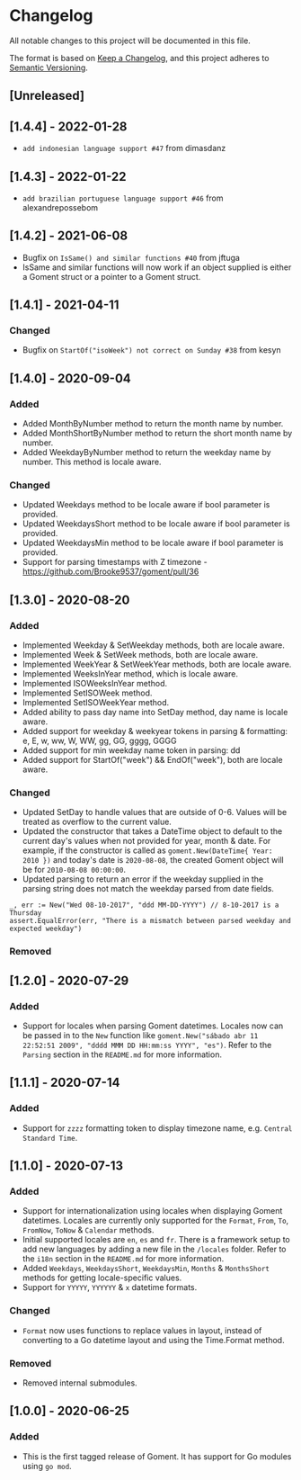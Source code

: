 # Changelog
All notable changes to this project will be documented in this file.

The format is based on [Keep a Changelog](https://keepachangelog.com/en/1.0.0/), and this project adheres to [Semantic Versioning](https://semver.org/spec/v2.0.0.html).

## [Unreleased]

## [1.4.4] - 2022-01-28
- `add indonesian language support #47` from dimasdanz

## [1.4.3] - 2022-01-22
- `add brazilian portuguese language support #46` from alexandrepossebom

## [1.4.2] - 2021-06-08
- Bugfix on `IsSame() and similar functions #40` from jftuga
- IsSame and similar functions will now work if an object supplied is either a Goment struct or a pointer to a Goment struct.

## [1.4.1] - 2021-04-11
### Changed
- Bugfix on `StartOf("isoWeek") not correct on Sunday #38` from kesyn

## [1.4.0] - 2020-09-04
### Added
- Added MonthByNumber method to return the month name by number.
- Added MonthShortByNumber method to return the short month name by number.
- Added WeekdayByNumber method to return the weekday name by number. This method is locale aware.

### Changed
- Updated Weekdays method to be locale aware if bool parameter is provided.
- Updated WeekdaysShort method to be locale aware if bool parameter is provided.
- Updated WeekdaysMin method to be locale aware if bool parameter is provided.
- Support for parsing timestamps with Z timezone - https://github.com/Brooke9537/goment/pull/36

## [1.3.0] - 2020-08-20
### Added
- Implemented Weekday & SetWeekday methods, both are locale aware.
- Implemented Week & SetWeek methods, both are locale aware.
- Implemented WeekYear & SetWeekYear methods, both are locale aware.
- Implemented WeeksInYear method, which is locale aware.
- Implemented ISOWeeksInYear method.
- Implemented SetISOWeek method.
- Implemented SetISOWeekYear method.
- Added ability to pass day name into SetDay method, day name is locale aware. 
- Added support for weekday & weekyear tokens in parsing & formatting: e, E, w, ww, W, WW, gg, GG, gggg, GGGG
- Added support for min weekday name token in parsing: dd
- Added support for StartOf("week") && EndOf("week"), both are locale aware.

### Changed
- Updated SetDay to handle values that are outside of 0-6. Values will be treated as overflow to the current value.
- Updated the constructor that takes a DateTime object to default to the current day's values when not provided for year, month & date. For example, if the constructor is called as `goment.New(DateTime{ Year: 2010 })` and today's date is `2020-08-08`, the created Goment object will be for `2010-08-08 00:00:00`.
- Updated parsing to return an error if the weekday supplied in the parsing string does not match the weekday parsed from date fields. 
```
_, err := New("Wed 08-10-2017", "ddd MM-DD-YYYY") // 8-10-2017 is a Thursday
assert.EqualError(err, "There is a mismatch between parsed weekday and expected weekday")
```

### Removed

## [1.2.0] - 2020-07-29
### Added
- Support for locales when parsing Goment datetimes. Locales now can be passed in to the `New` function like `goment.New("sábado abr 11 22:52:51 2009", "dddd MMM DD HH:mm:ss YYYY", "es")`. Refer to the `Parsing` section in the `README.md` for more information.

## [1.1.1] - 2020-07-14
### Added
- Support for `zzzz` formatting token to display timezone name, e.g. `Central Standard Time`.

## [1.1.0] - 2020-07-13
### Added
- Support for internationalization using locales when displaying Goment datetimes. Locales are currently only supported for the `Format`, `From`, `To`, `FromNow`, `ToNow` & `Calendar` methods.
- Initial supported locales are `en`, `es` and `fr`. There is a framework setup to add new languages by adding a new file in the `/locales` folder. Refer to the `i18n` section in the `README.md` for more information.
- Added `Weekdays`, `WeekdaysShort`, `WeekdaysMin`, `Months` & `MonthsShort` methods for getting locale-specific values.
- Support for `YYYYY`, `YYYYYY` & `x` datetime formats.

### Changed
- `Format` now uses functions to replace values in layout, instead of converting to a Go datetime layout and using the Time.Format method.

### Removed
- Removed internal submodules.

## [1.0.0] - 2020-06-25
### Added
- This is the first tagged release of Goment. It has support for Go modules using `go mod`.
